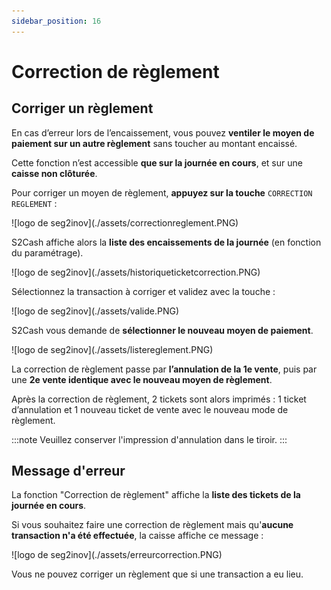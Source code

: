 ```yaml
---
sidebar_position: 16
---
```

# Correction de règlement 

## Corriger un règlement 

En cas d’erreur lors de l’encaissement, vous pouvez **ventiler le moyen de paiement sur un autre règlement** sans toucher au montant encaissé.

Cette fonction n’est accessible **que sur la journée en cours**, et sur une **caisse non clôturée**.

Pour corriger un moyen de règlement, **appuyez sur la touche** ```CORRECTION REGLEMENT``` : 

<div className="contenaireImg">
    ![logo de seg2inov](./assets/correctionreglement.PNG)
</div>

S2Cash affiche alors la **liste des encaissements de la journée** (en fonction du paramétrage).

<div className="contenaireImg">
    ![logo de seg2inov](./assets/historiqueticketcorrection.PNG)
</div>

Sélectionnez la transaction à corriger et validez avec la touche :

<div className="contenaireImg">
    ![logo de seg2inov](./assets/valide.PNG)
</div>

S2Cash vous demande de **sélectionner le nouveau moyen de paiement**. 

<div className="contenaireImg">
    ![logo de seg2inov](./assets/listereglement.PNG)
</div>

La correction de règlement passe par **l’annulation de la 1e vente**, puis par une **2e vente identique avec le nouveau moyen de règlement**. 

Après la correction de règlement, 2 tickets sont alors imprimés : 1 ticket d’annulation et 1 nouveau ticket de vente avec le nouveau mode de règlement. 

:::note
Veuillez conserver l'impression d'annulation dans le tiroir.
:::

## Message d'erreur

La fonction "Correction de règlement" affiche la **liste des tickets de la journée en cours**. 

Si vous souhaitez faire une correction de règlement mais qu'**aucune transaction n'a été effectuée**, la caisse affiche ce message : 

<div className="contenaireImg">
    ![logo de seg2inov](./assets/erreurcorrection.PNG)
</div>

Vous ne pouvez corriger un règlement que si une transaction a eu lieu. 